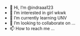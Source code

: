 - 👋 Hi, I’m @indraaa123
- 👀 I’m interested in girl wkwk
- 🌱 I’m currently learning UNV
- 💞️ I’m looking to collaborate on ...
- 📫 How to reach me ...

<!---
indraaa123/indraaa123 is a ✨ special ✨ repository because its `README.md` (this file) appears on your GitHub profile.
You can click the Preview link to take a look at your changes.
--->
